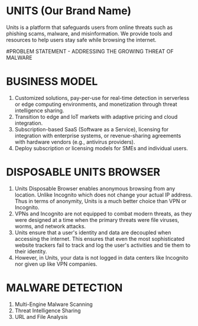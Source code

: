 # UNITS (Our Brand Name)

Units is a platform that safeguards users from online threats such as phishing scams, malware, and misinformation. We provide tools and resources to help users stay safe while browsing the internet.

#PROBLEM STATEMENT - ADDRESSING THE GROWING THREAT OF MALWARE

# BUSINESS MODEL

1. Customized solutions, pay-per-use for real-time detection in serverless or edge computing environments, and monetization through threat intelligence sharing.
2. Transition to edge and IoT markets with adaptive pricing and cloud integration.
3. Subscription-based SaaS (Software as a Service), licensing for integration with enterprise systems, or revenue-sharing agreements with hardware vendors (e.g., antivirus providers).
4. Deploy subscription or licensing models for SMEs and individual users.

# DISPOSABLE UNITS BROWSER

1. Units Disposable Browser enables anonymous browsing from any location. Unlike Incognito which does not change your actual IP address. Thus in terms of anonymity, Units is a much better choice than VPN or Incognito.
2. VPNs and Incognito are not equipped to combat modern threats, as they were designed at a time when the primary threats were file viruses, worms, and network attacks.
3. Units ensure that a user's identity and data are decoupled when accessing the internet. This ensures that even the most sophisticated website trackers fail to track and log the user's activities and tie them to their identity.
4. However, in Units, your data is not logged in data centers like Incognito nor given up like VPN companies.

# MALWARE DETECTION
1. Multi-Engine Malware Scanning
2. Threat Intelligence Sharing
3. URL and File Analysis
